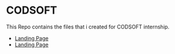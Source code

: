 # CODSOFT
This Repo contains the files that i created for CODSOFT internship.<br>
<ul>
<li><a href="Landing Page/index.html">Landing Page</a></li>
  <li><a href="Landing Page/index.html">Landing Page</a></li>
</ul>
